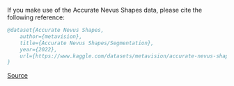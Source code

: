 If you make use of the Accurate Nevus Shapes data, please cite the following reference:

``` bibtex 
@dataset{Accurate Nevus Shapes,
	author={metavision},
	title={Accurate Nevus Shapes/Segmentation},
	year={2022},
	url={https://www.kaggle.com/datasets/metavision/accurate-nevus-shapessegmentation}
}
```

[Source](https://www.kaggle.com/datasets/metavision/accurate-nevus-shapessegmentation)